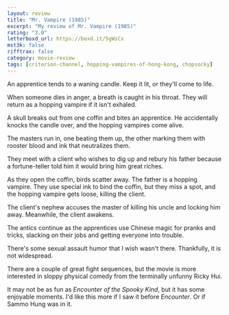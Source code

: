 ```yaml
---
layout: review
title: "Mr. Vampire (1985)"
excerpt: "My review of Mr. Vampire (1985)"
rating: "3.0"
letterboxd_url: https://boxd.it/5gWsCx
mst3k: false
rifftrax: false
category: movie-review
tags: [criterion-channel, hopping-vampires-of-hong-kong, chopsocky]
---
```


An apprentice tends to a waning candle. Keep it lit, or they'll come to life.

When someone dies in anger, a breath is caught in his throat. They will return as a hopping vampire if it isn't exhaled.

A skull breaks out from one coffin and bites an apprentice. He accidentally knocks the candle over, and the hopping vampires come alive.

The masters run in, one beating them up, the other marking them with rooster blood and ink that neutralizes them.

They meet with a client who wishes to dig up and rebury his father because a fortune-teller told him it would bring him great riches.

As they open the coffin, birds scatter away. The father is a hopping vampire. They use special ink to bind the coffin, but they miss a spot, and the hopping vampire gets loose, killing the client.

The client's nephew accuses the master of killing his uncle and locking him away. Meanwhile, the client awakens.

The antics continue as the apprentices use Chinese magic for pranks and tricks, slacking on their jobs and getting everyone into trouble.

There's some sexual assault humor that I wish wasn't there. Thankfully, it is not widespread.

There are a couple of great fight sequences, but the movie is more interested in sloppy physical comedy from the terminally unfunny Ricky Hui.

It may not be as fun as <i>Encounter of the Spooky Kind</i>, but it has some enjoyable moments. I'd like this more if I saw it before <i>Encounter</i>. Or if Sammo Hung was in it.
